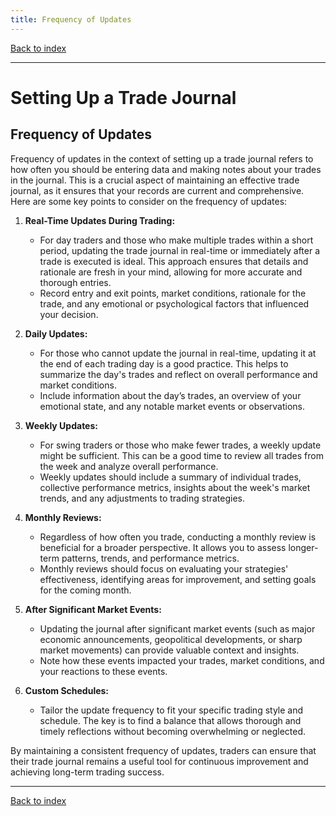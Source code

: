 ```yaml
---
title: Frequency of Updates
---
```


[Back to index](index.html)

---
# Setting Up a Trade Journal
## Frequency of Updates

Frequency of updates in the context of setting up a trade journal refers to how often you should be entering data and making notes about your trades in the journal. This is a crucial aspect of maintaining an effective trade journal, as it ensures that your records are current and comprehensive. Here are some key points to consider on the frequency of updates:

1. **Real-Time Updates During Trading:**
   - For day traders and those who make multiple trades within a short period, updating the trade journal in real-time or immediately after a trade is executed is ideal. This approach ensures that details and rationale are fresh in your mind, allowing for more accurate and thorough entries.
   - Record entry and exit points, market conditions, rationale for the trade, and any emotional or psychological factors that influenced your decision.

2. **Daily Updates:**
   - For those who cannot update the journal in real-time, updating it at the end of each trading day is a good practice. This helps to summarize the day's trades and reflect on overall performance and market conditions.
   - Include information about the day’s trades, an overview of your emotional state, and any notable market events or observations.

3. **Weekly Updates:**
   - For swing traders or those who make fewer trades, a weekly update might be sufficient. This can be a good time to review all trades from the week and analyze overall performance.
   - Weekly updates should include a summary of individual trades, collective performance metrics, insights about the week's market trends, and any adjustments to trading strategies.

4. **Monthly Reviews:**
   - Regardless of how often you trade, conducting a monthly review is beneficial for a broader perspective. It allows you to assess longer-term patterns, trends, and performance metrics.
   - Monthly reviews should focus on evaluating your strategies' effectiveness, identifying areas for improvement, and setting goals for the coming month.

5. **After Significant Market Events:**
   - Updating the journal after significant market events (such as major economic announcements, geopolitical developments, or sharp market movements) can provide valuable context and insights.
   - Note how these events impacted your trades, market conditions, and your reactions to these events.

6. **Custom Schedules:**
   - Tailor the update frequency to fit your specific trading style and schedule. The key is to find a balance that allows thorough and timely reflections without becoming overwhelming or neglected.

By maintaining a consistent frequency of updates, traders can ensure that their trade journal remains a useful tool for continuous improvement and achieving long-term trading success.

---
[Back to index](index.html)

